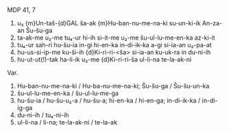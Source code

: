 MDP 41, 7
1. u₃ {m}Un-taš-{d}GAL ša-ak {m}Hu-ban-nu-me-na-ki su-un-ki-ik An-za-an Šu-šu-ga
2. ta-ak-me u₂-me tu₄-ur hi-ih si-it-me u₂-me šu-ul-lu-me-en-ka az-ki-it
3. tu₄-ur sah-ri hu-šu-ia in-gi hi-en-ka in-di-ik-ka a-gi si-ia-an u₂-pa-at
4. hu-us-si-ip-me ku-ši-ih {d}Ki-ri-ri-<ša> si-ia-an ku-uk-ra in du-ni-ih
5. hu-ut-ut(!)-tak ha-li-ik u₂-me {d}Ki-ri-ri-ša ul-li-na te-la-ak-ni

Var.
1. Hu-ban-nu-me-na-ki / Hu-ba-nu-me-na-ki; Šu-šu-ga / Šu-šu-un-ka
2. šu-ul-lu-me-en-ka / šu-ul-lu-me-ga
3. hu-šu-ia / hu-šu-u₂-a / hu-šu-a; hi-en-ka / hi-en-ga; in-di-ik-ka / in-di-ig-ga
4. du-ni-ih / tu₄-ni-ih
5. ul-li-na / li-na; te-la-ak-ni / te-la-ak
